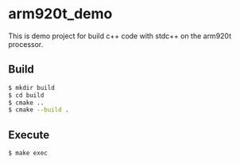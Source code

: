 # arm920t_demo

This is demo project for build c++ code with stdc++ on the arm920t processor.

## Build

```bash
$ mkdir build
$ cd build
$ cmake .. 
$ cmake --build .
```

## Execute

```bash
$ make exec
```
